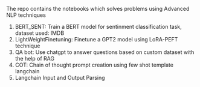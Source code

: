 The repo contains the notebooks which solves problems using Advanced NLP techniques </br>
1. BERT_SENT: Train a BERT model for sentinment classification task, dataset used: IMDB </br>
2. LightWeightFinetuning: Finetune a GPT2 model using LoRA-PEFT technique </br>
3. QA bot: Use chatgpt to answer questions based on custom dataset with the help of RAG </br>
4. COT: Chain of thought prompt creation using few shot template langchain </br>
5. Langchain Input and Output Parsing </br>
